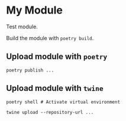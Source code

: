 # My Module



Test module.

Build the module with `poetry build`.

## Upload module with `poetry`

```shell
poetry publish ...
```

## Upload module with `twine` 
```shell
poetry shell # Activate virtual environment

twine upload --repository-url ...
```